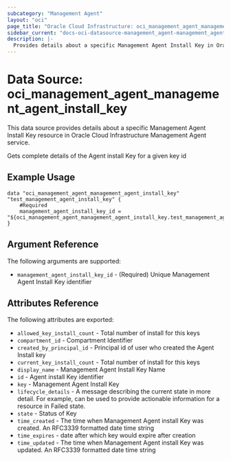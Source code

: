 ```yaml
---
subcategory: "Management Agent"
layout: "oci"
page_title: "Oracle Cloud Infrastructure: oci_management_agent_management_agent_install_key"
sidebar_current: "docs-oci-datasource-management_agent-management_agent_install_key"
description: |-
  Provides details about a specific Management Agent Install Key in Oracle Cloud Infrastructure Management Agent service
---
```


# Data Source: oci_management_agent_management_agent_install_key
This data source provides details about a specific Management Agent Install Key resource in Oracle Cloud Infrastructure Management Agent service.

Gets complete details of the Agent install Key for a given key id

## Example Usage

```hcl
data "oci_management_agent_management_agent_install_key" "test_management_agent_install_key" {
	#Required
	management_agent_install_key_id = "${oci_management_agent_management_agent_install_key.test_management_agent_install_key.id}"
}
```

## Argument Reference

The following arguments are supported:

* `management_agent_install_key_id` - (Required) Unique Management Agent Install Key identifier


## Attributes Reference

The following attributes are exported:

* `allowed_key_install_count` - Total number of install for this keys
* `compartment_id` - Compartment Identifier
* `created_by_principal_id` - Principal id of user who created the Agent Install key
* `current_key_install_count` - Total number of install for this keys
* `display_name` - Management Agent Install Key Name
* `id` - Agent install Key identifier
* `key` - Management Agent Install Key
* `lifecycle_details` - A message describing the current state in more detail. For example, can be used to provide actionable information for a resource in Failed state.
* `state` - Status of Key
* `time_created` - The time when Management Agent install Key was created. An RFC3339 formatted date time string
* `time_expires` - date after which key would expire after creation
* `time_updated` - The time when Management Agent install Key was updated. An RFC3339 formatted date time string


